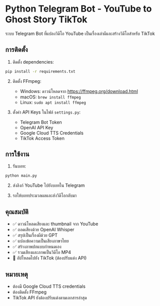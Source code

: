 # Python Telegram Bot - YouTube to Ghost Story TikTok

ระบบ Telegram Bot ที่แปลงวิดีโอ YouTube เป็นเรื่องเล่าผีและสร้างวิดีโอสำหรับ TikTok

## การติดตั้ง

1. ติดตั้ง dependencies:
```bash
pip install -r requirements.txt
```

2. ติดตั้ง FFmpeg:
   - Windows: ดาวน์โหลดจาก https://ffmpeg.org/download.html
   - macOS: `brew install ffmpeg`
   - Linux: `sudo apt install ffmpeg`

3. ตั้งค่า API Keys ในไฟล์ `settings.py`:
   - Telegram Bot Token
   - OpenAI API Key
   - Google Cloud TTS Credentials
   - TikTok Access Token

## การใช้งาน

1. รันบอท:
```bash
python main.py
```

2. ส่งลิงก์ YouTube ไปยังบอทใน Telegram

3. รอให้บอทประมวลผลและส่งวิดีโอกลับมา

## คุณสมบัติ

- ✅ ดาวน์โหลดเสียงและ thumbnail จาก YouTube
- ✅ ถอดเสียงด้วย OpenAI Whisper
- ✅ สรุปเป็นเรื่องผีด้วย GPT
- ✅ แปลงข้อความเป็นเสียงภาษาไทย
- ✅ สร้างภาพปกแบบกำหนดเอง
- ✅ รวมเสียงและภาพเป็นวิดีโอ MP4
- 🔄 อัปโหลดไปยัง TikTok (ต้องปรับแต่ง API)

## หมายเหตุ

- ต้องมี Google Cloud TTS credentials
- ต้องติดตั้ง FFmpeg
- TikTok API ยังต้องปรับแต่งตามเอกสารล่าสุด